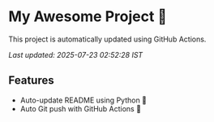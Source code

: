 # My Awesome Project 🚀

This project is automatically updated using GitHub Actions.

_Last updated: 2025-07-23 02:52:28 IST_

## Features
- Auto-update README using Python 🐍
- Auto Git push with GitHub Actions 🤖
